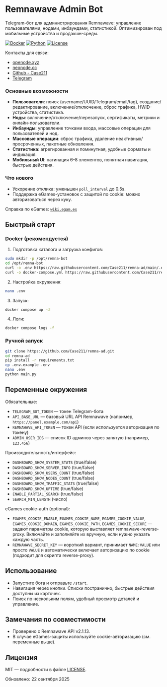 # Remnawave Admin Bot

Telegram-бот для администрирования Remnawave: управление пользователями, нодами, инбаундами, статистикой. Оптимизирован под мобильные устройства и продакшн-среды.

[![Docker](https://img.shields.io/badge/docker-%230db7ed.svg?style=for-the-badge&logo=docker&logoColor=white)](https://github.com/Case211/remna-ad/pkgs/container/remna-ad)
[![Python](https://img.shields.io/badge/python-3.8+-blue.svg?style=for-the-badge&logo=python&logoColor=white)](https://python.org)
[![License](https://img.shields.io/badge/license-MIT-green.svg?style=for-the-badge)](LICENSE)

Контакты для связи: 
- [openode.xyz](https://openode.xyz)
- [neonode.cc](https://neonode.cc)
- [Github - Case211](https://github.com/Case211)
- [Telegram](https://t.me/ispanec_nn)
### Основные возможности
- **Пользователи**: поиск (username/UUID/Telegram/email/tag), создание/редактирование, включение/отключение, сброс трафика, HWID-устройства, статистика.
- **Ноды**: включение/отключение/перезапуск, сертификаты, метрики и онлайн-пользователи.
- **Инбаунды**: управление точками входа, массовые операции для пользователей и нод.
- **Массовые операции**: сброс трафика, удаление неактивных/просроченных, пакетные обновления.
- **Статистика**: агрегированная и поминутная, удобные форматы и индикация.
- **Мобильный UI**: пагинация 6–8 элементов, понятная навигация, быстрые действия.



### Что нового
- Ускорение отклика: уменьшен `poll_interval` до 0.5s.
- Поддержка eGames-установок с защитой по cookie: можно авторизоваться через куку.

Справка по eGames: [`wiki.egam.es`](https://wiki.egam.es/)

## Быстрый старт

### Docker (рекомендуется)
1) Подготовка каталога и загрузка конфигов:
```bash
sudo mkdir -p /opt/remna-bot
cd /opt/remna-bot
curl -o .env https://raw.githubusercontent.com/Case211/remna-ad/main/.env.example
curl -o docker-compose.yml https://raw.githubusercontent.com/Case211/remna-ad/main/docker-compose-prod.yml
```
2) Настройка окружения:
```bash
nano .env
```
3) Запуск:
```bash
docker compose up -d
```
4) Логи:
```bash
docker compose logs -f
```

### Ручной запуск
```bash
git clone https://github.com/Case211/remna-ad.git
cd remna-ad
pip install -r requirements.txt
cp .env.example .env
nano .env
python main.py
```

## Переменные окружения

Обязательные:
- `TELEGRAM_BOT_TOKEN` — токен Telegram-бота
- `API_BASE_URL` — базовый URL API Remnawave (например, `https://panel.example.com/api`)
- `REMNAWAVE_API_TOKEN` — токен API (если используется авторизация по токену)
- `ADMIN_USER_IDS` — список ID админов через запятую (например, `123,456`)

Производительность/интерфейс:
- `DASHBOARD_SHOW_SYSTEM_STATS` (true/false)
- `DASHBOARD_SHOW_SERVER_INFO` (true/false)
- `DASHBOARD_SHOW_USERS_COUNT` (true/false)
- `DASHBOARD_SHOW_NODES_COUNT` (true/false)
- `DASHBOARD_SHOW_TRAFFIC_STATS` (true/false)
- `DASHBOARD_SHOW_UPTIME` (true/false)
- `ENABLE_PARTIAL_SEARCH` (true/false)
- `SEARCH_MIN_LENGTH` (число)

eGames cookie-auth (optional):
- `EGAMES_COOKIE_ENABLE`, `EGAMES_COOKIE_NAME`, `EGAMES_COOKIE_VALUE`, `EGAMES_COOKIE_DOMAIN`, `EGAMES_COOKIE_PATH`, `EGAMES_COOKIE_SECURE` — задают параметры cookie, которую выставляет remnawave-reverse-proxy. Включайте и заполняйте их вручную, если нужно указать каждую часть.
- `REMNAWAVE_SECRET_KEY` — короткий вариант, принимает `NAME:VALUE` или просто `VALUE` и автоматически включает авторизацию по cookie (подходит для скрипта reverse-proxy).

## Использование
- Запустите бота и отправьте `/start`.
- Навигация через кнопки. Списки постранично, быстрые действия доступны из карточек.
- Поиск по нескольким полям, удобный просмотр деталей и управление.

## Замечания по совместимости
- Проверено с Remnawave API v2.1.13.
- В случае eGames-защиты используйте cookie-авторизацию (см. переменные выше).

## Лицензия
MIT — подробности в файле [LICENSE](LICENSE).
  
Обновлено: 22 сентября 2025

